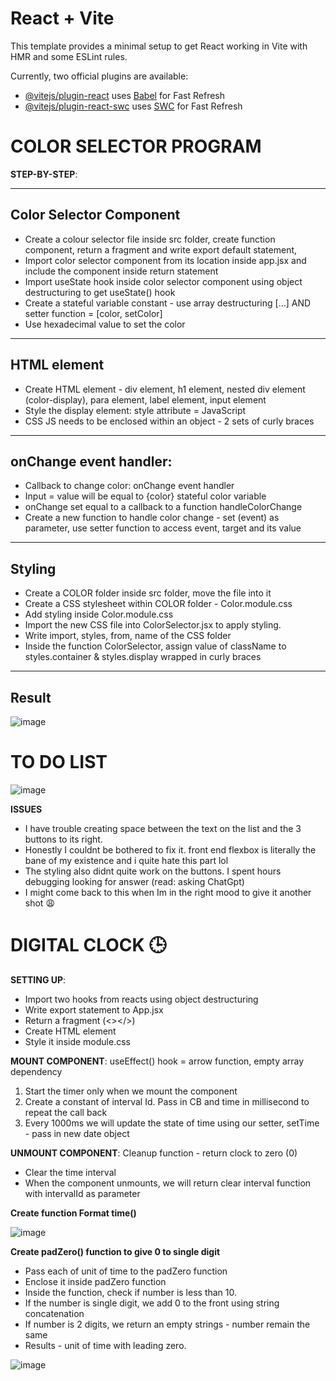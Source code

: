 # React + Vite

This template provides a minimal setup to get React working in Vite with HMR and some ESLint rules.

Currently, two official plugins are available:

- [@vitejs/plugin-react](https://github.com/vitejs/vite-plugin-react/blob/main/packages/plugin-react/README.md) uses [Babel](https://babeljs.io/) for Fast Refresh
- [@vitejs/plugin-react-swc](https://github.com/vitejs/vite-plugin-react-swc) uses [SWC](https://swc.rs/) for Fast Refresh


# COLOR SELECTOR PROGRAM

**STEP-BY-STEP**:

---------------------------
**Color Selector Component**
---------------------------

- Create a colour selector file inside src folder, create function component, return a fragment and write export default statement,
- Import color selector component from its location inside app.jsx and include the component inside return statement
- Import useState hook inside color selector component using object destructuring to get useState() hook
- Create a stateful variable constant - use array destructuring […] AND setter function = [color, setColor]
- Use hexadecimal value to set the color

---------------------------
**HTML element**
---------------------------
* Create HTML element - div element, h1 element, nested div element (color-display), para element, label element, input element
* Style the display element: style attribute = JavaScript
* CSS JS needs to be enclosed within an object - 2 sets of curly braces

---------------------------
**onChange event handler:**
---------------------------
 * Callback to change color: onChange event handler
 * Input = value will be equal to {color} stateful color variable
 * onChange set equal to a callback to a function handleColorChange
 * Create a new function to handle color change - set (event) as parameter, use setter function to access event, target and its value

---------------------------
**Styling**
---------------------------

* Create a COLOR folder inside src folder, move the  file into it
* Create a CSS stylesheet within COLOR folder - Color.module.css
* Add styling inside Color.module.css
* Import the new CSS file into ColorSelector.jsx to apply styling.
* Write import, styles, from, name of the CSS folder
* Inside the function ColorSelector, assign value of className to styles.container & styles.display wrapped in curly braces

---------------------------
**Result**
---------------------------

![image](https://github.com/asyikin22/REACT-PROJECTS/assets/148519441/0bf89602-1811-4ee6-9a04-6e25687dcee7)

# TO DO LIST 

![image](https://github.com/asyikin22/REACT-PROJECTS/assets/148519441/f8cd8124-9bcf-4b50-b246-acd08342d876)

**ISSUES**
* I have trouble creating space between the text on the list and the 3 buttons to its right.
* Honestly I couldnt be bothered to fix it. front end flexbox is literally the bane of my existence and i quite hate this part lol
* The styling also didnt quite work on the buttons. I spent hours debugging looking for answer (read: asking ChatGpt)
* I might come back to this when Im in the right mood to give it another shot 😩


# DIGITAL CLOCK 🕒

**SETTING UP**:
* Import two hooks from reacts using object destructuring
* Write export statement to App.jsx
* Return a fragment (<></>)
* Create HTML element
* Style it inside module.css

**MOUNT COMPONENT**: useEffect() hook = arrow function, empty array dependency
  1) 	Start the timer only when we mount the component
  2) 	Create a constant of interval Id. Pass in CB and time in millisecond to repeat the call back
  3) 	Every 1000ms we will update the state of time using our setter, setTime - pass in new date object

**UNMOUNT COMPONENT**: Cleanup function - return clock to zero (0)
- Clear the time interval
- When the component unmounts, we will return clear interval function with intervalId as parameter

**Create function Format time()**

![image](https://github.com/asyikin22/REACT-PROJECTS/assets/148519441/63d9184c-c810-4f1d-81de-3b2beac557f5)


**Create padZero() function to give 0 to single digit**
* Pass each of unit of time to the padZero function
* Enclose it inside padZero function
* Inside the function, check if number is less than 10.
* If the number is single digit, we add 0 to the front using string  concatenation
* If number is 2 digits, we return an empty strings - number remain the same
* Results - unit of time with leading zero.

![image](https://github.com/asyikin22/REACT-PROJECTS/assets/148519441/ab508851-d15f-4cf8-af86-df2fef369c76)





